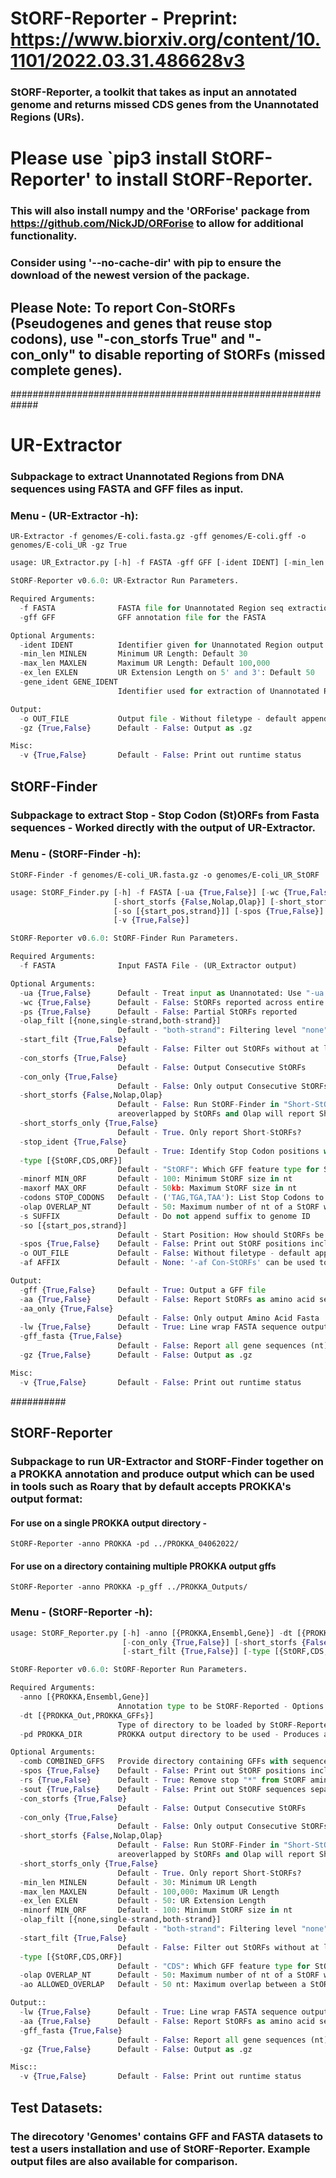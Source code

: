 # StORF-Reporter - Preprint: https://www.biorxiv.org/content/10.1101/2022.03.31.486628v3

### StORF-Reporter, a toolkit that takes as input an annotated genome and returns missed CDS genes from the Unannotated Regions (URs).

# Please use `pip3 install StORF-Reporter' to install StORF-Reporter.
### This will also install numpy and the 'ORForise' package from https://github.com/NickJD/ORForise to allow for additional functionality. 

### Consider using '--no-cache-dir' with pip to ensure the download of the newest version of the package.

## Please Note: To report Con-StORFs (Pseudogenes and genes that reuse stop codons), use "-con_storfs True" and "-con_only" to disable reporting of StORFs (missed complete genes). 

#############################################################

# UR-Extractor
### Subpackage to extract Unannotated Regions from DNA sequences using FASTA and GFF files as input.

### Menu - (UR-Extractor -h):  
```console
UR-Extractor -f genomes/E-coli.fasta.gz -gff genomes/E-coli.gff -o genomes/E-coli_UR -gz True
```

```python
usage: UR_Extractor.py [-h] -f FASTA -gff GFF [-ident IDENT] [-min_len MINLEN] [-max_len MAXLEN] [-ex_len EXLEN] [-gene_ident GENE_IDENT] [-o OUT_FILE] [-gz {True,False}] [-v {True,False}]

StORF-Reporter v0.6.0: UR-Extractor Run Parameters.

Required Arguments:
  -f FASTA              FASTA file for Unannotated Region seq extraction
  -gff GFF              GFF annotation file for the FASTA

Optional Arguments:
  -ident IDENT          Identifier given for Unannotated Region output sequences - Do not modify if output is to be used by StORF-Finder: Default "Sequence-ID"_UR
  -min_len MINLEN       Minimum UR Length: Default 30
  -max_len MAXLEN       Maximum UR Length: Default 100,000
  -ex_len EXLEN         UR Extension Length on 5' and 3': Default 50
  -gene_ident GENE_IDENT
                        Identifier used for extraction of Unannotated Regions "CDS,rRNA,tRNA": Default for Ensembl_Bacteria = "ID=gene" or "-gene_ident CDS" for "most" genome annotations

Output:
  -o OUT_FILE           Output file - Without filetype - default appends "_UR" to end of input gff filename (replaces '.gff')
  -gz {True,False}      Default - False: Output as .gz

Misc:
  -v {True,False}       Default - False: Print out runtime status

```
## StORF-Finder
### Subpackage to extract Stop - Stop Codon (St)ORFs from Fasta sequences - Worked directly with the output of UR-Extractor.  

### Menu - (StORF-Finder -h):   
```console
StORF-Finder -f genomes/E-coli_UR.fasta.gz -o genomes/E-coli_UR_StORF 
```

```python
usage: StORF_Finder.py [-h] -f FASTA [-ua {True,False}] [-wc {True,False}] [-ps {True,False}] [-olap_filt [{none,single-strand,both-strand}]] [-start_filt {True,False}] [-con_storfs {True,False}] [-con_only {True,False}]
                       [-short_storfs {False,Nolap,Olap}] [-short_storfs_only {True,False}] [-stop_ident {True,False}] [-type [{StORF,CDS,ORF}]] [-minorf MIN_ORF] [-maxorf MAX_ORF] [-codons STOP_CODONS] [-olap OVERLAP_NT] [-s SUFFIX]
                       [-so [{start_pos,strand}]] [-spos {True,False}] [-o OUT_FILE] [-af AFFIX] [-gff {True,False}] [-aa {True,False}] [-aa_only {True,False}] [-lw {True,False}] [-gff_fasta {True,False}] [-gz {True,False}]
                       [-v {True,False}]

StORF-Reporter v0.6.0: StORF-Finder Run Parameters.

Required Arguments:
  -f FASTA              Input FASTA File - (UR_Extractor output)

Optional Arguments:
  -ua {True,False}      Default - Treat input as Unannotated: Use "-ua False" for standard fasta
  -wc {True,False}      Default - False: StORFs reported across entire sequence
  -ps {True,False}      Default - False: Partial StORFs reported
  -olap_filt [{none,single-strand,both-strand}]
                        Default - "both-strand": Filtering level "none" is not recommended, "single-strand" for single strand filtering and both-strand for both-strand longest-first tiling
  -start_filt {True,False}
                        Default - False: Filter out StORFs without at least one of the 3 common start codons (best used for short-storfs).
  -con_storfs {True,False}
                        Default - False: Output Consecutive StORFs
  -con_only {True,False}
                        Default - False: Only output Consecutive StORFs
  -short_storfs {False,Nolap,Olap}
                        Default - False: Run StORF-Finder in "Short-StORF" mode. Will only return StORFs between 30 and 120 nt that do not overlap longer StORFs - Only works with StORFs for now. "Nolap" will filter Short-StORFs which
                        areoverlapped by StORFs and Olap will report Short-StORFs which do overlap StORFs. Overlap is defined by "-olap".
  -short_storfs_only {True,False}
                        Default - True. Only report Short-StORFs?
  -stop_ident {True,False}
                        Default - True: Identify Stop Codon positions with '*'
  -type [{StORF,CDS,ORF}]
                        Default - "StORF": Which GFF feature type for StORFs to be reported as in GFF
  -minorf MIN_ORF       Default - 100: Minimum StORF size in nt
  -maxorf MAX_ORF       Default - 50kb: Maximum StORF size in nt
  -codons STOP_CODONS   Default - ('TAG,TGA,TAA'): List Stop Codons to use
  -olap OVERLAP_NT      Default - 50: Maximum number of nt of a StORF which can overlap another StORF.
  -s SUFFIX             Default - Do not append suffix to genome ID
  -so [{start_pos,strand}]
                        Default - Start Position: How should StORFs be ordered when >1 reported in a single UR.
  -spos {True,False}    Default - False: Print out StORF positions inclusive of first stop codon
  -o OUT_FILE           Default - False: Without filetype - default appends '_StORF-R' to end of input gff filename (replaces '.gff')
  -af AFFIX             Default - None: '-af Con-StORFs' can be used to append an identifier to output filename to distinguish Con-StORF from StORF runs)

Output:
  -gff {True,False}     Default - True: Output a GFF file
  -aa {True,False}      Default - False: Report StORFs as amino acid sequences
  -aa_only {True,False}
                        Default - False: Only output Amino Acid Fasta
  -lw {True,False}      Default - True: Line wrap FASTA sequence output at 60 chars
  -gff_fasta {True,False}
                        Default - False: Report all gene sequences (nt) at the bottom of GFF files in PROKKA output mode
  -gz {True,False}      Default - False: Output as .gz

Misc:
  -v {True,False}       Default - False: Print out runtime status

```

##########
## StORF-Reporter

### Subpackage to run UR-Extractor and StORF-Finder together on a PROKKA annotation and produce output which can be used in tools such as Roary that by default accepts PROKKA's output format: 
#### For use on a single PROKKA output directory - 
```console
StORF-Reporter -anno PROKKA -pd ../PROKKA_04062022/
```
#### For use on a directory containing multiple PROKKA output gffs
```console
StORF-Reporter -anno PROKKA -p_gff ../PROKKA_Outputs/
```

### Menu - (StORF-Reporter -h):
```python
usage: StORF_Reporter.py [-h] -anno [{PROKKA,Ensembl,Gene}] -dt [{PROKKA_Out,PROKKA_GFFs}] -pd PROKKA_DIR [-comb COMBINED_GFFS] [-spos {True,False}] [-rs {True,False}] [-sout {True,False}] [-con_storfs {True,False}]
                         [-con_only {True,False}] [-short_storfs {False,Nolap,Olap}] [-short_storfs_only {True,False}] [-min_len MINLEN] [-max_len MAXLEN] [-ex_len EXLEN] [-minorf MIN_ORF] [-olap_filt [{none,single-strand,both-strand}]]
                         [-start_filt {True,False}] [-type [{StORF,CDS,ORF}]] [-olap OVERLAP_NT] [-ao ALLOWED_OVERLAP] [-lw {True,False}] [-aa {True,False}] [-gff_fasta {True,False}] [-gz {True,False}] [-v {True,False}]

StORF-Reporter v0.6.0: StORF-Reporter Run Parameters.

Required Arguments:
  -anno [{PROKKA,Ensembl,Gene}]
                        Annotation type to be StORF-Reported - Options: PROKKA = "misc_RNA,gene,mRNA,CDS,tRNA,tmRNA,CRISPR";Ensembl = "ID=gene" ;Gene = "gene"
  -dt [{PROKKA_Out,PROKKA_GFFs}]
                        Type of directory to be loaded by StORF-Reported: Options: PROKKA_Out = Single PROKKA output directory; PROKKA_GFFs = Directory containing multiple PROKKA GFF files
  -pd PROKKA_DIR        PROKKA output directory to be used - Produces a new GFF and FASTA containing all Coding and Non-Coding Seqs for each PROKKA output GFF

Optional Arguments:
  -comb COMBINED_GFFS   Provide directory containing GFFs with sequences combined into single file to be StORFed - Only produces modified GFFs
  -spos {True,False}    Default - False: Print out StORF positions inclusive of first stop codon
  -rs {True,False}      Default - True: Remove stop "*" from StORF amino acid sequences
  -sout {True,False}    Default - False: Print out StORF sequences separately?
  -con_storfs {True,False}
                        Default - False: Output Consecutive StORFs
  -con_only {True,False}
                        Default - False: Only output Consecutive StORFs
  -short_storfs {False,Nolap,Olap}
                        Default - False: Run StORF-Finder in "Short-StORF" mode. Will only return StORFs between 30 and 120 nt that do not overlap longer StORFs - Only works with StORFs for now. "Nolap" will filter Short-StORFs which
                        areoverlapped by StORFs and Olap will report Short-StORFs which do overlap StORFs. Overlap is defined by "-olap".
  -short_storfs_only {True,False}
                        Default - True. Only report Short-StORFs?
  -min_len MINLEN       Default - 30: Minimum UR Length
  -max_len MAXLEN       Default - 100,000: Maximum UR Length
  -ex_len EXLEN         Default - 50: UR Extension Length
  -minorf MIN_ORF       Default - 100: Minimum StORF size in nt
  -olap_filt [{none,single-strand,both-strand}]
                        Default - "both-strand": Filtering level "none" is not recommended, "single-strand" for single strand filtering and both-strand for both-strand longest-first tiling
  -start_filt {True,False}
                        Default - False: Filter out StORFs without at least one of the 3 common start codons (best used for short-storfs).
  -type [{StORF,CDS,ORF}]
                        Default - "CDS": Which GFF feature type for StORFs to be reported as in GFF - "CDS" is probably needed for use in tools such as Roary
  -olap OVERLAP_NT      Default - 50: Maximum number of nt of a StORF which can overlap another StORF.
  -ao ALLOWED_OVERLAP   Default - 50 nt: Maximum overlap between a StORF and an original gene.

Output::
  -lw {True,False}      Default - True: Line wrap FASTA sequence output at 60 chars
  -aa {True,False}      Default - False: Report StORFs as amino acid sequences
  -gff_fasta {True,False}
                        Default - False: Report all gene sequences (nt) at the bottom of GFF files in PROKKA output mode
  -gz {True,False}      Default - False: Output as .gz

Misc::
  -v {True,False}       Default - False: Print out runtime status

```


## Test Datasets: 
### The direcotory 'Genomes' contains GFF and FASTA datasets to test a users installation and use of StORF-Reporter. Example output files are also available for comparison.